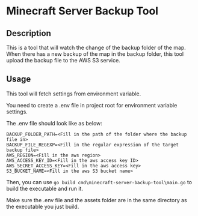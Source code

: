 # Minecraft Server Backup Tool



## Description
This is a tool that will watch the change of the backup folder of the map. When there has a new backup of the map in the backup folder, this tool upload the backup file to the AWS S3 service.

## Usage
This tool will fetch settings from environment variable.

You need to create a .env file in project root for environment variable settings.

The .env file should look like as below:
```
BACKUP_FOLDER_PATH=<Fill in the path of the folder where the backup file in>
BACKUP_FILE_REGEXP=<Fill in the regular expression of the target backup file>
AWS_REGION=<Fill in the aws region>
AWS_ACCESS_KEY_ID=<Fill in the aws access key ID>
AWS_SECRET_ACCESS_KEY=<Fill in the aws access key>
S3_BUCKET_NAME=<Fill in the aws S3 bucket name>
```

Then, you can use `go build cmd\minecraft-server-backup-tool\main.go` to build the executable and run it.

Make sure the .env file and the assets folder are in the same directory as the executable you just build.
